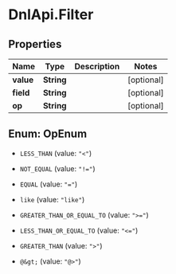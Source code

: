 # DnlApi.Filter

## Properties
Name | Type | Description | Notes
------------ | ------------- | ------------- | -------------
**value** | **String** |  | [optional] 
**field** | **String** |  | [optional] 
**op** | **String** |  | [optional] 


<a name="OpEnum"></a>
## Enum: OpEnum


* `LESS_THAN` (value: `"<"`)

* `NOT_EQUAL` (value: `"!="`)

* `EQUAL` (value: `"="`)

* `like` (value: `"like"`)

* `GREATER_THAN_OR_EQUAL_TO` (value: `">="`)

* `LESS_THAN_OR_EQUAL_TO` (value: `"<="`)

* `GREATER_THAN` (value: `">"`)

* `@&gt;` (value: `"@>"`)




